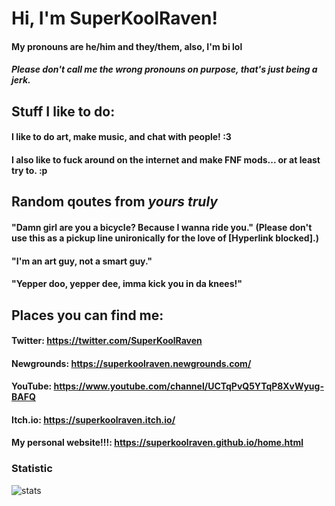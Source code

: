 # Hi, I'm SuperKoolRaven!
#### My pronouns are he/him and they/them, also, I'm bi lol
##### Please don't call me the wrong pronouns on purpose, that's just being a jerk.
## Stuff I like to do:
#### I like to do art, make music, and chat with people! :3
#### I also like to fuck around on the internet and make FNF mods... or at least try to. :p
## Random qoutes from _yours truly_
#### "Damn girl are you a bicycle? Because I wanna ride you." (Please don't use this as a pickup line unironically for the love of [Hyperlink blocked].)
#### "I'm an art guy, not a smart guy."
#### "Yepper doo, yepper dee, imma kick you in da knees!"
## Places you can find me:
#### Twitter: https://twitter.com/SuperKoolRaven
#### Newgrounds: https://superkoolraven.newgrounds.com/
#### YouTube: https://www.youtube.com/channel/UCTqPvQ5YTqP8XvWyug-BAFQ
#### Itch.io: https://superkoolraven.itch.io/
#### **My personal website!!!**: https://superkoolraven.github.io/home.html
### Statistic

![stats](https://github-readme-stats.vercel.app/api?username=SuperKoolRaven&show_icons=true&theme=dark)

<!--
**SuperKoolRaven/SuperKoolRaven** is a ✨ _special_ ✨ repository because its `README.md` (this file) appears on your GitHub profile.

Here are some ideas to get you started:

- 🔭 I’m currently working on ...
- 🌱 I’m currently learning ...
- 👯 I’m looking to collaborate on ...
- 🤔 I’m looking for help with ...
- 💬 Ask me about ...
- 📫 How to reach me: ...
- 😄 Pronouns: ...
- ⚡ Fun fact: ...
-->

